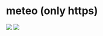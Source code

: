 # meteo (only https)
<img src="https://cdn.discordapp.com/attachments/284707525620662272/983060564932694066/unknown.png">
<img src="https://cdn.discordapp.com/attachments/284707525620662272/983060936359293008/unknown.png">
